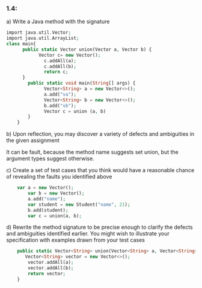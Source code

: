 ### 1.4:
a) Write a Java method with the signature
```php
import java.util.Vector;
import java.util.ArrayList;
class main{
      public static Vector union(Vector a, Vector b) {
            Vector c= new Vector();
	          c.addAll(a);
	          c.addAll(b);
	          return c;     
      }
	    public static void main(String[] args) {
	          Vector<String> a = new Vector<>();
	          a.add("va");
	          Vector<String> b = new Vector<>();
	          b.add("vb");
	          Vector c = union (a, b)
	    }
	}
```
b) Upon reflection, you may discover a variety of defects and ambiguities in the given assignment
	
It can be fault, because the method name suggests set union, but the argument types suggest otherwise.
	
c) Create a set of test cases that you think would have a reasonable chance of revealing the faults you identified above
	
```php
	var a = new Vector();
        var b = new Vector();
        a.add("name");
        var student = new Student("name", 21);
        b.add(student);
        var c = union(a, b);
```
d) Rewrite the method signature to be precise enough to clarify the defects and ambiguities identified earlier. You might wish to illustrate your specification with examples drawn from your test cases
```php
	public static Vector<String> union(Vector<String> a, Vector<String> b){
       Vector<String> vector = new Vector<>();
        vector.addAll(a);
        vector.addAll(b);
        return vector;
	}
```
